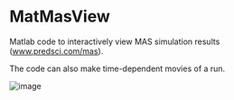 # MatMasView

Matlab code to interactively view MAS simulation results (www.predsci.com/mas).

The code can also make time-dependent movies of a run.

![image](https://github.com/predsci/matmasview/assets/4073260/50a5f71d-d8ca-4fb8-b1e9-46a2bb384889)
